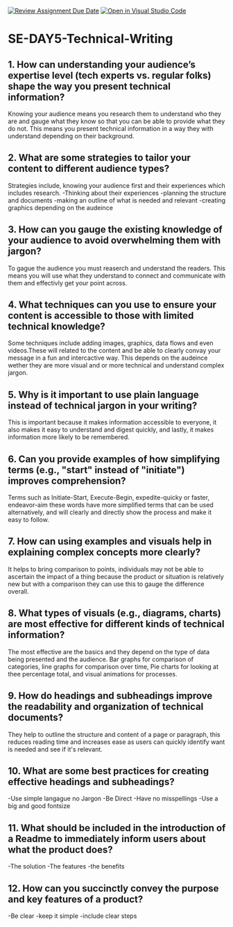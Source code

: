 [![Review Assignment Due Date](https://classroom.github.com/assets/deadline-readme-button-22041afd0340ce965d47ae6ef1cefeee28c7c493a6346c4f15d667ab976d596c.svg)](https://classroom.github.com/a/zsAR-pyY)
[![Open in Visual Studio Code](https://classroom.github.com/assets/open-in-vscode-2e0aaae1b6195c2367325f4f02e2d04e9abb55f0b24a779b69b11b9e10269abc.svg)](https://classroom.github.com/online_ide?assignment_repo_id=15641660&assignment_repo_type=AssignmentRepo)
# SE-DAY5-Technical-Writing
## 1. How can understanding your audience’s expertise level (tech experts vs. regular folks) shape the way you present technical information?
Knowing your audience means you research them to understand who they are and gauge what they know so that you can be able to provide what they do not. This means you present technical information in a way they with understand depending on their background. 
## 2. What are some strategies to tailor your content to different audience types?
Strategies include, knowing your audience first and their experiences which includes research.
-Thinking about their experiences 
-planning the structure and documents
-making an outline of what is needed and relevant
-creating graphics depending on the audeince
## 3. How can you gauge the existing knowledge of your audience to avoid overwhelming them with jargon?
To gague the audience you must reaserch and understand the readers. This means you will use what they understand to connect and communicate with them and effectivly get your point across.
## 4. What techniques can you use to ensure your content is accessible to those with limited technical knowledge?
Some techniques include adding images, graphics, data flows and even videos.These will related to the content and be able to clearly convay your message in a fun and intercactive way. This depends on the audeince wether they are more visual and or more technical and understand complex jargon. 
## 5. Why is it important to use plain language instead of technical jargon in your writing?
This is important because it makes information accessible to everyone, it also makes it easy to understand and digest quickly, and lastly, it makes information more likely to be remembered. 
## 6. Can you provide examples of how simplifying terms (e.g., "start" instead of "initiate") improves comprehension?
Terms such as Initiate-Start, Execute-Begin, expedite-quicky or faster, endeavor-aim these words have more simplified terms that can be used alternatively, and will clearly and directly show the process and make it easy to follow.
## 7. How can using examples and visuals help in explaining complex concepts more clearly?
It helps to bring comparison to points, individuals may not be able to ascertain the impact of a thing because the product or situation is relatively new but with a comparison they can use this to gauge the difference overall. 
## 8. What types of visuals (e.g., diagrams, charts) are most effective for different kinds of technical information?
The most effective are the basics and they depend on the type of data being presented and the audience. Bar graphs for comparison of categories, line graphs for comparison over time, Pie charts for looking at thee percentage total, and visual animations for processes.
## 9. How do headings and subheadings improve the readability and organization of technical documents?
They help to outline the structure and content of a page or paragraph, this reduces reading time and increases ease as users can quickly identify want is needed and see if it's relevant.
## 10. What are some best practices for creating effective headings and subheadings?
-Use simple langague no Jargon
-Be Direct
-Have no misspellings
-Use a big and good fontsize
## 11. What should be included in the introduction of a Readme to immediately inform users about what the product does?
-The solution
-The features
-the benefits
## 12. How can you succinctly convey the purpose and key features of a product?
-Be clear
-keep it simple
-include clear steps

